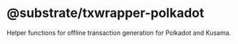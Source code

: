 # @substrate/txwrapper-polkadot

Helper functions for offline transaction generation for Polkadot and Kusama.